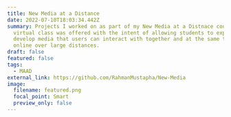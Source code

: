 ```yaml
---
title: New Media at a Distance
date: 2022-07-10T18:03:34.442Z
summary: Projects I worked on as part of my New Media at a Distnace course. This
  virtual class was offered with the intent of allowing students to explore and
  develop media that users can interact with together and at the same time
  online over large distances.
draft: false
featured: false
tags:
  - MAAD
external_link: https://github.com/RahmanMustapha/New-Media
image:
  filename: featured.png
  focal_point: Smart
  preview_only: false
---
```

